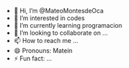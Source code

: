 - 👋 Hi, I’m @MateoMontesdeOca
- 👀 I’m interested in codes
- 🌱 I’m currently learning programacion
- 💞️ I’m looking to collaborate on ...
- 📫 How to reach me ...
- 😄 Pronouns: Matein
- ⚡ Fun fact: ...

<!---
MateoMontesdeOca/MateoMontesdeOca is a ✨ special ✨ repository because its `README.md` (this file) appears on your GitHub profile.
You can click the Preview link to take a look at your changes.
--->
